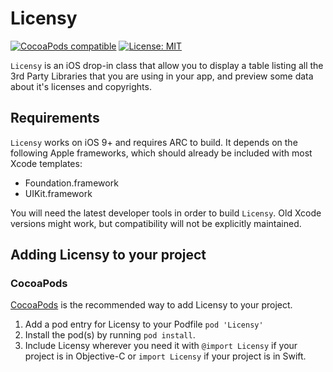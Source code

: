 # Licensy

[![CocoaPods compatible](https://img.shields.io/cocoapods/v/Licensy.svg?style=flat)](https://cocoapods.org/pods/Licensy) [![License: MIT](https://img.shields.io/cocoapods/l/Licensy.svg?style=flat)](http://opensource.org/licenses/MIT)

`Licensy` is an iOS drop-in class that allow you to display a table listing all the 3rd Party Libraries that you are using in your app, and preview some data about it's licenses and copyrights.

## Requirements

`Licensy` works on iOS 9+ and requires ARC to build. It depends on the following Apple frameworks, which should already be included with most Xcode templates:

* Foundation.framework
* UIKit.framework

You will need the latest developer tools in order to build `Licensy`. Old Xcode versions might work, but compatibility will not be explicitly maintained.

## Adding Licensy to your project

### CocoaPods

[CocoaPods](http://cocoapods.org) is the recommended way to add Licensy to your project.

1. Add a pod entry for Licensy to your Podfile `pod 'Licensy'`
2. Install the pod(s) by running `pod install`.
3. Include Licensy wherever you need it with `@import Licensy` if your project is in Objective-C or `import Licensy` if your project is in Swift.